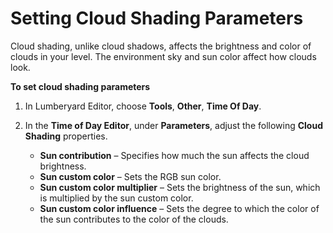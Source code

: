 # Setting Cloud Shading Parameters<a name="weather-clouds-shading"></a>

Cloud shading, unlike cloud shadows, affects the brightness and color of clouds in your level\. The environment sky and sun color affect how clouds look\.

**To set cloud shading parameters**

1. In Lumberyard Editor, choose **Tools**, **Other**, **Time Of Day**\.

1. In the **Time of Day Editor**, under **Parameters**, adjust the following **Cloud Shading** properties\.
   + **Sun contribution** – Specifies how much the sun affects the cloud brightness\.
   + **Sun custom color** – Sets the RGB sun color\. 
   + **Sun custom color multiplier** – Sets the brightness of the sun, which is multiplied by the sun custom color\.
   + **Sun custom color influence** – Sets the degree to which the color of the sun contributes to the color of the clouds\.